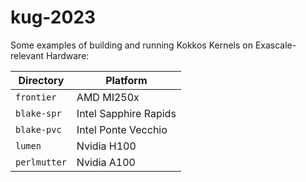 # kug-2023

Some examples of building and running Kokkos Kernels on Exascale-relevant Hardware:

| Directory | Platform |
|-|-|
| `frontier` | AMD MI250x |
| `blake-spr` | Intel Sapphire Rapids |
| `blake-pvc` | Intel Ponte Vecchio |
| `lumen` | Nvidia H100 |
| `perlmutter` | Nvidia A100 |